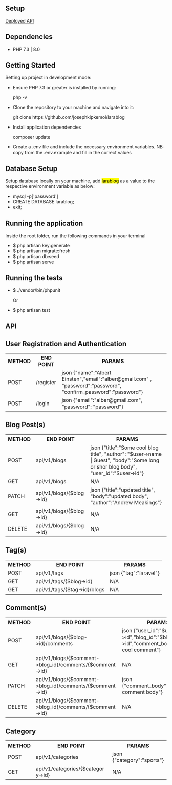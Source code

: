 ## Setup

<a href="http://lara-blogapp.herokuapp.com/blogs" target="_blank">Deployed API</a>

## Dependencies

<ul>
    <li>PHP 7.3 | 8.0</li>
</ul>

## Getting Started
Setting up project in development mode:

<ul>
    <li>Ensure PHP 7.3 or greater is installed by running: </li>
    <p>php -v </p>
    <li>Clone the repository to your machine and navigate into it:</li>
    <p>git clone https://github.com/josephkipkemoi/larablog</p>
    <li>Install application dependencies</li>
    <p>composer update</p>
    <li>Create a .env file and include the necessary environment variables. NB- copy from the .env.example and fill in the correct values</li>
</ul>

## Database Setup
<p>Setup database locally on your machine, add <mark>larablog</mark> as a value to the respective environment variable as below:</p>
<ul>
    <li>mysql -p['password']</li>
    <li>CREATE DATABASE larablog;</li> 
    <li>exit;</li>
</ul>

## Running the application
<p>Inside the root folder, run the following commands in your terminal</p>

<ul>
    <li>$ php artisan key:generate</li>
    <li>$ php artisan migrate:fresh</li>
    <li>$ php artisan db:seed</li>
    <li>$ php artisan serve</li>
</ul>

## Running the tests
<ul>
    <li>$ ./vendor/bin/phpunit </li>
    <p>Or</p>
    <li>$ php artisan test</li>
 </ul>

## API 
<table>
<h2>User Registration and Authentication</h2>
<tr>
    <th>METHOD</th>
    <th>END POINT</th>
    <th>PARAMS</th>
</tr>
<tr>
    <td>POST</td>
    <td>/register</td>
    <td>json {"name":"Albert Einsten","email":"alber@gmail.com" , "password":"password", "confirm_password":"password"}</td>
</tr>
<tr>
    <td>POST</td>
    <td>/login</td>
    <td>json {"email":"alber@gmail.com", "password": "password"}</td>
</tr>
</table>

<table>
<h2>Blog Post(s)</h2>
<tr>
    <th>METHOD</th>
    <th>END POINT</th>
    <th>PARAMS</th>
</tr>
<tr>
    <td>POST</td>
    <td>api/v1/blogs</td>
    <td>json {"title":"Some cool blog title", "author": "$user->name | Guest", "body":"Some long or shor blog body", "user_id":"$user->id"}</td>
</tr>
<tr>
    <td>GET</td>
    <td>api/v1/blogs</td>
    <td>N/A</td>
</tr>
<tr>
    <td>PATCH</td>
    <td>api/v1/blogs/{$blog->id}</td>
    <td>json {"title":"updated title", "body":"updated body", "author":"Andrew Meakings"}</td>
</tr>
<tr>
    <td>GET</td>
    <td>api/v1/blogs/{$blog->id}</td>
    <td>N/A</td>
</tr>
<tr>
    <td>DELETE</td>
    <td>api/v1/blogs/{$blog->id}</td>
    <td>N/A</td>
</tr>
</table>

<table>
<h2>Tag(s)</h2>
<tr>
    <th>METHOD</th>
    <th>END POINT</th>
    <th>PARAMS</th>
</tr>
<tr>
    <td>POST</td>
    <td>api/v1/tags</td>
    <td>json {"tag":"laravel"}</td>
</tr>
<tr>
    <td>GET</td>
    <td>api/v1/tags/{$blog->id}</td>
    <td>N/A</td>
</tr>
<tr>
    <td>GET</td>
    <td>api/v1/tags/{$tag->id}/blogs</td>
    <td>N/A</td>
</tr>
</table>

<table>
<h2>Comment(s)</h2>
<tr>
    <th>METHOD</th>
    <th>END POINT</th>
    <th>PARAMS</th>
</tr>
<tr>
    <td>POST</td>
    <td>api/v1/blogs/{$blog->id}/comments</td>
    <td>json {"user_id":"$user->id","blog_id":"$blog->id","comment_body":"some cool comment"}</td>
</tr>
<tr>
    <td>GET</td>
    <td>api/v1/blogs/{$comment->blog_id}/comments/{$comment->id}</td>
    <td>N/A</td>
</tr>
<tr>
    <td>PATCH</td>
    <td>api/v1/blogs/{$comment->blog_id}/comments/{$comment->id}</td>
    <td>json {"comment_body":"updated comment body"}</td>
</tr>
<tr>
    <td>DELETE</td>
    <td>api/v1/blogs/{$comment->blog_id}/comments/{$comment->id}</td>
    <td>N/A</td>
</tr>
</table>

<table>
<h2>Category</h2>
<tr>
    <th>METHOD</th>
    <th>END POINT</th>
    <th>PARAMS</th>
</tr>
<tr>
    <td>POST</td>
    <td>api/v1/categories</td>
    <td>json {"category":"sports"}</td>
</tr>
<tr>
    <td>GET</td>
    <td>api/v1/categories/{$category->id}</td>
    <td>N/A</td>
</tr>
</table>

